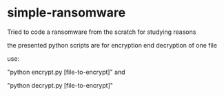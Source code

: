 # simple-ransomware
Tried to code a ransomware from the scratch for studying reasons

the presented python scripts are for encryption end decryption of one file

use:

"python encrypt.py [file-to-encrypt]"
and

"python decrypt.py [file-to-encrypt]"
